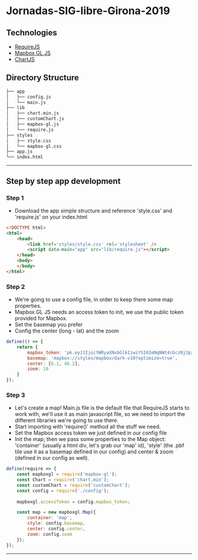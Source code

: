 # Jornadas-SIG-libre-Girona-2019


## Technologies
- [RequireJS](https://requirejs.org/)
- [Mapbox GL JS]()
- [ChartJS]()

## Directory Structure

```bash
├── app
│   ├── config.js
│   └── main.js
├── lib  
│   ├── chart.min.js
│   ├── customChart.js
│   ├── mapbox-gl.js
│   └── require.js
├── styles
│   ├── style.css
│   └── mapbox-gl.css 
├── app.js
└── index.html
```

---

## Step by step app development 

### Step 1

- Download the app simple structure and reference 'style.css' and 'require.js' on your index.html

```html
<!DOCTYPE html>
<html>
    <head>
        <link href='styles/style.css' rel='stylesheet' />
        <script data-main="app" src="lib/require.js"></script>
    </head>
    <body>
    </body>
</html>

```

### Step 2

- We're going to use a config file, in order to keep there some map properties. 
- Mapbox GL JS needs an access token to init, we use the public token provided for Mapbox. 
- Set the basemap you prefer
- Config the center (long - lat) and the zoom

```javascript
define(() => {
    return {
        mapbox_token: 'pk.eyJ1IjoiYWRyaXNvbGlkIiwiYSI6ImNqNWt4cGczNjJpZW0yd29kYnJxZXhsaHkifQ.Iq48zrXcmg_xE2kZAbxmEQ',
        basemap: 'mapbox://styles/mapbox/dark-v10?optimize=true',
        center: [6.1, 46.2],
        zoom: 10
    }
});
```

### Step 3

- Let's create a map! Main.js file is the default file that RequireJS starts to work with, we'll use it as main javascript file, so we need to import the different libraries we're going to use there.
- Start importing with 'require()' method all the stuff we need.
- Set the Mapbox access token we just defined in our config file
- Init the map; then we pass some properties to the Map object: 'container' (usually a html div, let's grab our 'map' id), 'style' (the .pbf tile use it as a basemap defined in our config) and center & zoom (defined in our config as well). 

```javascript
define(require => {
    const mapboxgl = require('mapbox-gl');
    const Chart = require('chart.min');
    const customChart = require('customChart');
    const config = require('./config');
    
    mapboxgl.accessToken = config.mapbox_token;

    const map = new mapboxgl.Map({
        container: 'map',
        style: config.basemap,
        center: config.center,
        zoom: config.zoom
    });
});

```

---
